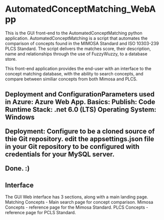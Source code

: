 # AutomatedConceptMatching_WebApp

This is the GUI front-end to the AutomatedConceptMatching python application.
AutomatedConceptMatching is a script that automates the comparison of concepts found in the 
MIMOSA Standard and ISO 10303-239 PLCS Standard. The script delivers the matches score, their 
description, name and relationships through the use of FuzzyWuzzy, to a database store.

This front-end application provides the end-user with an interface to the concept matching database,
with the ability to search concepts, and compare between similiar concepts from both Mimosa and PLCS.

<h2>Deployment and Configuration</h2?
This Web Application is easily deployed as code into an Azure Web App.
This does require that an "Azure Database for MySQL flexible server" has been deployed as per the guide in
the AutomatedConceptMatching readme. Credentials will need to be configured as per the MySQL database.
  
Parameters used in Azure:
Azure Web App.
Basics:
Publish: Code
Runtime Stack: .net 6.0 (LTS)
Operating System: Windows

Deployment:
Configure to be a cloned source of thie Git repository.
edit the appsettings.json file in your Git repository to be configured with credentials for your
MySQL server.
  
Done. :)
  
<h2>Interface</h2>
The GUI Web interface has 3 sections, along with a main landing page.
Matching Concepts - Main search page for concept comparison.
Mimosa Concepts - reference page for the Mimosa Standard.
PLCS Concepts - reference page for PCLS Standard.
